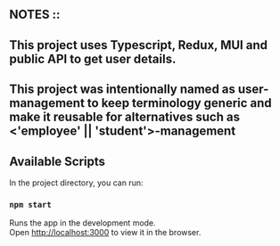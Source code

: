 ## NOTES ::

## This project uses Typescript, Redux, MUI and public API to get user details.

## This project was intentionally named as user-management to keep terminology generic and make it reusable for alternatives such as <'employee' || 'student'>-management

## Available Scripts

In the project directory, you can run:

### `npm start`

Runs the app in the development mode.\
Open [http://localhost:3000](http://localhost:3000) to view it in the browser.
